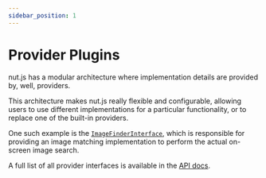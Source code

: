 ```yaml
---
sidebar_position: 1
---
```


# Provider Plugins

nut.js has a modular architecture where implementation details are provided by, well, providers.

This architecture makes nut.js really flexible and configurable, allowing users to use different implementations for a particular functionality, or to replace one of the built-in providers.

One such example is the [`ImageFinderInterface`](https://nut-tree.github.io/apidoc/interfaces/provider_image_finder_interface.ImageFinderInterface.html), which is responsible for providing an image matching implementation to perform the actual on-screen image search.

A full list of all provider interfaces is available in the [API docs](https://nut-tree.github.io/apidoc/modules/provider.html).